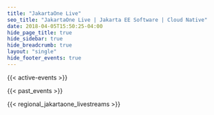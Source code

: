 ```yaml
---
title: "JakartaOne Live"
seo_title: "JakartaOne Live | Jakarta EE Software | Cloud Native"
date: 2018-04-05T15:50:25-04:00
hide_page_title: true
hide_sidebar: true
hide_breadcrumb: true
layout: "single"
hide_footer_events: true
---
```


{{< active-events >}}

{{< past_events >}}

{{< regional_jakartaone_livestreams >}}